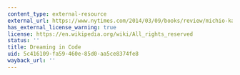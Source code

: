```yaml
---
content_type: external-resource
external_url: https://www.nytimes.com/2014/03/09/books/review/michio-kakus-future-of-the-mind.html
has_external_license_warning: true
license: https://en.wikipedia.org/wiki/All_rights_reserved
status: ''
title: Dreaming in Code
uid: 5c416109-fa59-460e-85d0-aa5ce8374fe8
wayback_url: ''
---
```


